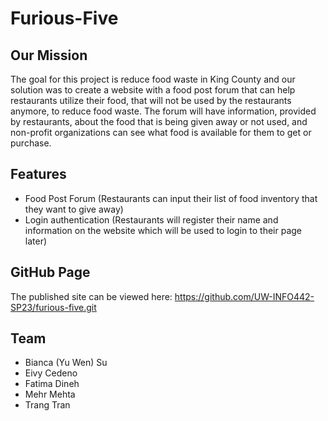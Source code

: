 # Furious-Five

## Our Mission

The goal for this project is reduce food waste in King County and our solution was to create a website with a food post forum that can help restaurants utilize their food, that will not be used by the restaurants anymore, to reduce food waste. The forum will have information, provided by restaurants, about the food that is being given away or not used, and non-profit organizations can see what food is available for them to get or purchase. 

## Features

- Food Post Forum (Restaurants can input their list of food inventory that they want to give away)
- Login authentication (Restaurants will register their name and information on the website which will be used to login to their page later)

## GitHub Page

The published site can be viewed here: https://github.com/UW-INFO442-SP23/furious-five.git

## Team

- Bianca (Yu Wen) Su
- Eivy Cedeno
- Fatima Dineh
- Mehr Mehta
- Trang Tran


